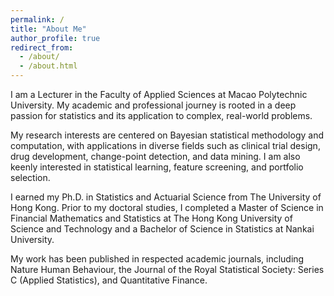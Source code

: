 ```yaml
---
permalink: /
title: "About Me"
author_profile: true
redirect_from: 
  - /about/
  - /about.html
---
```


I am a Lecturer in the Faculty of Applied Sciences at Macao Polytechnic University. My academic and professional journey is rooted in a deep passion for statistics and its application to complex, real-world problems.

My research interests are centered on Bayesian statistical methodology and computation, with applications in diverse fields such as clinical trial design, drug development, change-point detection, and data mining. I am also keenly interested in statistical learning, feature screening, and portfolio selection.

I earned my Ph.D. in Statistics and Actuarial Science from The University of Hong Kong. Prior to my doctoral studies, I completed a Master of Science in Financial Mathematics and Statistics at The Hong Kong University of Science and Technology and a Bachelor of Science in Statistics at Nankai University.

My work has been published in respected academic journals, including Nature Human Behaviour, the Journal of the Royal Statistical Society: Series C (Applied Statistics), and Quantitative Finance.
